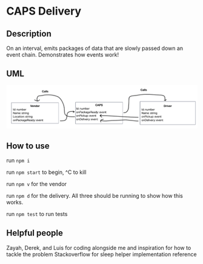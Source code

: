 # CAPS Delivery

## Description

On an interval, emits packages of data that are slowly passed down an event chain.
Demonstrates how events work!

## UML

![uml model](uml.png)

## How to use

run `npm i`

run `npm start` to begin, ^C to kill

run `npm v` for the vendor

run `npm d` for the delivery. All three should be running to show how this works.

run `npm test` to run tests

## Helpful people

Zayah, Derek, and Luis for coding alongside me and inspiration for how to tackle the problem
Stackoverflow for sleep helper implementation reference
